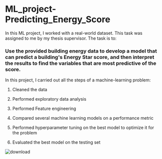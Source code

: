 # ML_project-Predicting_Energy_Score
In this ML project, I worked with a real-world dataset. This task was assigned to me by my thesis supervisor. The task is to:

### Use the provided building energy data to develop a model that can predict a building's Energy Star score, and then interpret the results to find the variables that are most predictive of the score.

In this project, I carried out all the steps of a machine-learning problem:

1. Cleaned the data

2. Performed exploratory data analysis

3. Performed Feature engineering

4. Compared several machine learning models on a performance metric

5. Performed hyperparameter tuning on the best model to optimize it for the problem

6. Evaluated the best model on the testing set

![download](https://github.com/mazed9/ML_project-Predicting_Energy_Score/assets/129746942/4503fe93-7897-44fb-8230-9be522dd18bd)
